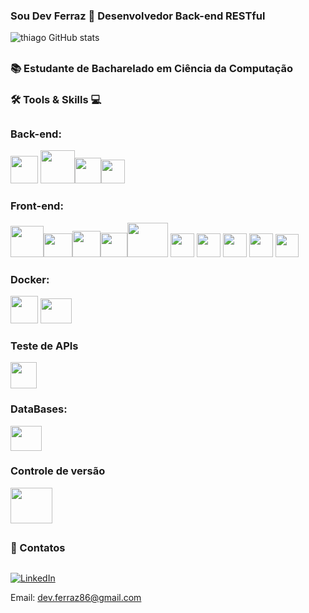 ### Sou Dev Ferraz 👋 Desenvolvedor Back-end RESTful  


![thiago GitHub stats](https://github-readme-stats.vercel.app/api?username=Thiagoferrazlopes&show_icons=true&theme=tokyonight)

## 
### 📚 Estudante de Bacharelado em Ciência da Computação 
###  🛠 Tools & Skills 💻
## 


### Back-end:

<img height="44"  width="44" src="https://cdn.jsdelivr.net/gh/devicons/devicon@latest/icons/csharp/csharp-original.svg" /> <img height="53"  width="55" src="https://cdn.jsdelivr.net/gh/devicons/devicon@latest/icons/java/java-original-wordmark.svg" /><img height="41"  width="42" src="https://cdn.jsdelivr.net/gh/devicons/devicon@latest/icons/maven/maven-original.svg" /><img height="38"  width="38" src="https://cdn.jsdelivr.net/gh/devicons/devicon@latest/icons/spring/spring-original.svg" />


###  Front-end:

<img height="50" width="53" src="https://cdn.jsdelivr.net/gh/devicons/devicon@latest/icons/spring/spring-original-wordmark.svg" /><img  height="38"  width="46" src="https://cdn.jsdelivr.net/gh/devicons/devicon@latest/icons/vuejs/vuejs-original-wordmark.svg" /><img height="42"  width="45" src="https://cdn.jsdelivr.net/gh/devicons/devicon@latest/icons/react/react-original-wordmark.svg" /><img height="39"  width="43"  src="https://cdn.jsdelivr.net/gh/devicons/devicon@latest/icons/typescript/typescript-original.svg" /><img height="55"  width="65" src="https://cdn.jsdelivr.net/gh/devicons/devicon@latest/icons/nodejs/nodejs-original-wordmark.svg" /> <img height="38"  width="38" src="https://cdn.jsdelivr.net/gh/devicons/devicon@latest/icons/javascript/javascript-original.svg" /> <img height="38"  width="38" src="https://cdn.jsdelivr.net/gh/devicons/devicon@latest/icons/html5/html5-original.svg" /> 
<img height="38"  width="38"  src="https://cdn.jsdelivr.net/gh/devicons/devicon@latest/icons/css3/css3-original.svg" />
<img height="38"  width="38" src="https://cdn.jsdelivr.net/gh/devicons/devicon@latest/icons/figma/figma-original.svg" /> <img height="37"  width="37" src="https://cdn.jsdelivr.net/gh/devicons/devicon@latest/icons/vscode/vscode-original.svg" /> 


###  Docker:

<img height="44"  width="44" src="https://cdn.jsdelivr.net/gh/devicons/devicon@latest/icons/docker/docker-original-wordmark.svg" />  <img height="40"  width="50" src="https://cdn.jsdelivr.net/gh/devicons/devicon@latest/icons/dbeaver/dbeaver-original.svg" />

### Teste de APIs 

<img height="42"  width="42" src="https://cdn.jsdelivr.net/gh/devicons/devicon@latest/icons/postman/postman-plain.svg" />
 
###  DataBases:

<img height="40"  width="50" src="https://cdn.jsdelivr.net/gh/devicons/devicon@latest/icons/mysql/mysql-original.svg" />

 ### Controle de versão 

 <img height="57"  width="67"  src="https://cdn.jsdelivr.net/gh/devicons/devicon@latest/icons/git/git-plain-wordmark.svg" />

          


          
##
### 📩 Contatos
##
[![LinkedIn](https://img.shields.io/badge/LinkedIn-Profile-blue?logo=linkedin&style=flat-square)](https://www.linkedin.com/in/thiago-ferraz-32b015303)

Email: dev.ferraz86@gmail.com



